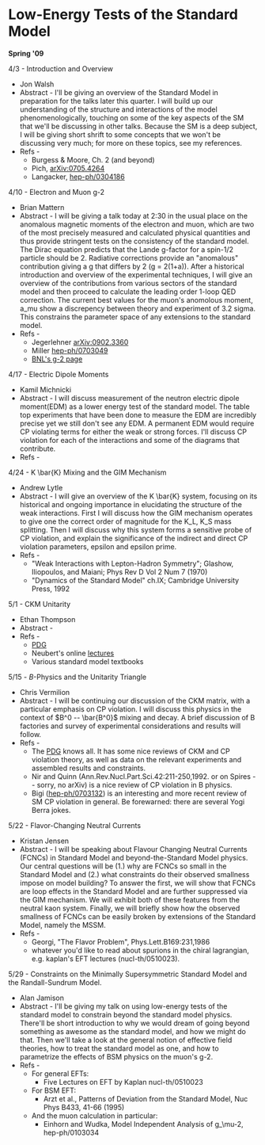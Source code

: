 <div id="globalWrapper">
		<div id="column-content">
	<div id="content">
		<a name="top" id="top"></a>
				<h1 class="firstHeading">Low-Energy Tests of the Standard Model</h1>
		<div id="bodyContent">
			<div id="contentSub"></div>
			<p><b>Spring '09</b>
</p>
<dl><dt>4/3 - Introduction and Overview
</dt></dl>
<ul><li>Jon Walsh
</li>
<li>Abstract - I'll be giving an overview of the Standard Model in preparation for the talks later this quarter.  I will build up our understanding of the structure and interactions of the model phenomenologically, touching on some of the key aspects of the SM that we'll be discussing in other talks.  Because the SM is a deep subject, I will be giving short shrift to some concepts that we won't be discussing very much; for more on these topics, see my references.
</li>
<li>Refs - 
<ul><li> Burgess & Moore, Ch. 2 (and beyond)
</li>
<li> Pich, <a href="http://arxiv.org/abs/0705.4264" class="external text" title="http://arxiv.org/abs/0705.4264" rel="nofollow">arXiv:0705.4264</a>
</li>
<li> Langacker, <a href="http://arxiv.org/abs/hep-ph/0304186" class="external text" title="http://arxiv.org/abs/hep-ph/0304186" rel="nofollow">hep-ph/0304186</a>
</li></ul>
</li></ul>
<dl><dt>4/10 - Electron and Muon g-2
</dt></dl>
<ul><li>Brian Mattern
</li>
<li>Abstract - I will be giving a talk today at 2:30 in the usual place on the anomalous magnetic moments of the electron and muon, which are two of the most precisely measured and calculated physical quantities and thus provide stringent tests on the consistency of the standard model. The Dirac equation predicts that the Lande g-factor for a spin-1/2 particle should be 2. Radiative corrections provide an "anomalous" contribution giving a g that differs by 2 (g = 2(1+a)).  After a historical introduction and overview of the experimental techniques, I will give an overview of the contributions from various sectors of the standard model and then proceed to calculate the leading order 1-loop QED correction. The current best values for the muon's anomolous moment, a_mu show a discrepency between theory and experiment of 3.2 sigma. This constrains the parameter space of any extensions to the standard model.
</li>
<li>Refs - 
<ul><li> Jegerlehner <a href="http://arxiv.org/abs/0902.3360" class="external text" title="http://arxiv.org/abs/0902.3360" rel="nofollow">arXiv:0902.3360</a>
</li>
<li> Miller <a href="http://arxiv.org/abs/hep-ph/0703049" class="external text" title="http://arxiv.org/abs/hep-ph/0703049" rel="nofollow">hep-ph/0703049</a>
</li>
<li> <a href="http://www.g-2.bnl.gov/publications/tdr/index.html" class="external text" title="http://www.g-2.bnl.gov/publications/tdr/index.html" rel="nofollow">BNL's g-2 page</a>
</li></ul>
</li></ul>
<dl><dt>4/17 - Electric Dipole Moments
</dt></dl>
<ul><li>Kamil Michnicki
</li>
<li>Abstract - I will discuss measurement of the neutron electric dipole moment(EDM) as a lower energy test of the standard model.  The table top experiments that have been done to measure the EDM are incredibly precise yet we still don't see any EDM. A permanent EDM would require CP violating terms for either the weak or strong forces.  I'll discuss CP violation for each of the interactions and some of the diagrams that contribute. 
</li>
<li>Refs - 
</li></ul>
<dl><dt>4/24 - K \bar{K} Mixing and the GIM Mechanism
</dt></dl>
<ul><li>Andrew Lytle
</li>
<li>Abstract - I will give an overview of the K \bar{K} system, focusing on its historical and ongoing importance in elucidating the structure of the weak interactions.  First I will discuss how the GIM mechanism operates to give one the correct order of magnitude for the K_L, K_S mass splitting.  Then I will discuss why this system forms a sensitive probe of CP violation, and explain the significance of the indirect and direct CP violation parameters, epsilon and epsilon prime.
</li>
<li>Refs -
<ul><li>"Weak Interactions with Lepton-Hadron Symmetry"; Glashow, Iliopoulos, and Maiani; Phys Rev D Vol 2 Num 7 (1970)
</li>
<li>"Dynamics of the Standard Model" ch.IX; Cambridge University Press, 1992
</li></ul>
</li></ul>
<dl><dt>5/1 - CKM Unitarity
</dt></dl>
<ul><li>Ethan Thompson
</li>
<li>Abstract - 
</li>
<li>Refs - 
<ul><li><a href="http://pdg.lbl.gov/" class="external text" title="http://pdg.lbl.gov" rel="nofollow">PDG</a>
</li>
<li>Neubert's online <a href="http://indico.fnal.gov/conferenceDisplay.py?confId=1965" class="external text" title="http://indico.fnal.gov/conferenceDisplay.py?confId=1965" rel="nofollow">lectures</a>
</li>
<li>Various standard model textbooks
</li></ul>
</li></ul>
<dl><dt>5/15 - <i>B</i>-Physics and the Unitarity Triangle
</dt></dl>
<ul><li>Chris Vermilion
</li>
<li>Abstract - I will be continuing our discussion of the CKM matrix, with a particular emphasis on CP violation.  I will discuss this physics in the context of $B^0 -- \bar{B^0}$ mixing and decay.  A brief discussion of B factories and survey of experimental considerations and results will follow.
</li>
<li>Refs - 
<ul><li>The <a href="http://pdg.lbl.gov/" class="external text" title="http://pdg.lbl.gov" rel="nofollow">PDG</a> knows all.  It has some nice reviews of CKM and CP violation theory, as well as data on the relevant experiments and assembled results and constraints.
</li>
<li>Nir and Quinn (Ann.Rev.Nucl.Part.Sci.42:211-250,1992. or on Spires -- sorry, no arXiv) is a nice review of CP violation in B physics.
</li>
<li>Bigi (<a href="http://arxiv.org/abs/hep-ph/0703132" class="external text" title="http://arxiv.org/abs/hep-ph/0703132" rel="nofollow">hep-ph/0703132</a>) is an interesting and more recent review of SM CP violation in general.  Be forewarned: there are several Yogi Berra jokes.
</li></ul>
</li></ul>
<dl><dt>5/22 - Flavor-Changing Neutral Currents
</dt></dl>
<ul><li>Kristan Jensen
</li>
<li>Abstract - I will be speaking about Flavour Changing Neutral Currents (FCNCs) in Standard Model and beyond-the-Standard Model physics.  Our central questions will be (1.) why are FCNCs so small in the Standard Model and (2.) what constraints do their observed smallness impose on model building?  To answer the first, we will show that FCNCs are loop effects in the Standard Model and are further suppressed via the GIM mechanism.  We will exhibit both of these features from the neutral kaon system.  Finally, we will briefly show how the observed smallness of FCNCs can be easily broken by extensions of the Standard Model, namely the MSSM. 
</li>
<li>Refs - 
<ul><li>Georgi, "The Flavor Problem", Phys.Lett.B169:231,1986
</li>
<li>whatever you'd like to read about spurions in the chiral lagrangian, e.g. kaplan's EFT lectures (nucl-th/0510023).
</li></ul>
</li></ul>
<dl><dt>5/29 - Constraints on the Minimally Supersymmetric Standard Model and the Randall-Sundrum Model.
</dt></dl>
<ul><li>Alan Jamison
</li>
<li>Abstract - I'll be giving my talk on using low-energy tests of the standard model to constrain beyond the standard model physics. There'll be short introduction to why we would dream of going beyond something as awesome as the standard model, and how we might do that. Then we'll take a look at the general notion of effective field theories, how to treat the standard model as one, and how to parametrize the effects of BSM physics on the muon's g-2.
</li>
<li>Refs -
<ul><li>For general EFTs:
<ul><li>Five Lectures on EFT by Kaplan nucl-th/0510023
</li></ul>
</li>
<li>For BSM EFT:
<ul><li>Arzt et al., Patterns of Deviation from the Standard Model, Nuc Phys B433, 41-66 (1995)
</li></ul>
</li>
<li>And the muon calculation in particular:
<ul><li>Einhorn and Wudka, Model Independent Analysis of g_\mu-2, hep-ph/0103034
</li></ul>
</li></ul>
</li></ul>

